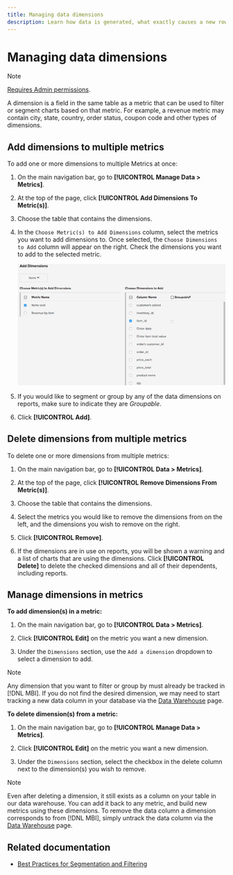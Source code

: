 ```yaml
---
title: Managing data dimensions
description: Learn how data is generated, what exactly causes a new row to be inserted into one of the Core **[!UICONTROL Magento]** Tables, and how are actions such as making a purchase or creating an account recorded into the **[!UICONTROL Magento]** database.
---
```

# Managing data dimensions

>[!NOTE]
>
>[Requires Admin permissions](../../administrator/user-management/user-management.md).

A dimension is a field in the same table as a metric that can be used to filter or segment charts based on that metric. For example, a revenue metric may contain city, state, country, order status, coupon code and other types of dimensions.

## Add dimensions to multiple metrics

To add one or more dimensions to multiple Metrics at once:

1. On the main navigation bar, go to **[!UICONTROL Manage Data > Metrics]**.

1. At the top of the page, click **[!UICONTROL Add Dimensions To Metric(s)]**.

1. Choose the table that contains the dimensions.

1. In the `Choose Metric(s) to Add Dimensions` column, select the metrics you want to add dimensions to. Once selected, the `Choose Dimensions to Add` column will appear on the right. Check the dimensions you want to add to the selected metric.

   ![](../../assets/Add_Dimensions.png)

1. If you would like to segment or group by any of the data dimensions on reports, make sure to indicate they are _Groupable_.

1. Click **[!UICONTROL Add]**.

## Delete dimensions from multiple metrics

To delete one or more dimensions from multiple metrics:

1. On the main navigation bar, go to **[!UICONTROL Data > Metrics]**.

1. At the top of the page, click **[!UICONTROL Remove Dimensions From Metric(s)]**.

1. Choose the table that contains the dimensions.

1. Select the metrics you would like to remove the dimensions from on the left, and the dimensions you wish to remove on the right.

1. Click **[!UICONTROL Remove]**.

1. If the dimensions are in use on reports, you will be shown a warning and a list of charts that are using the dimensions. Click **[!UICONTROL Delete]** to delete the checked dimensions and all of their dependents, including reports.

## Manage dimensions in metrics

**To add dimension(s) in a metric:**

1. On the main navigation bar, go to **[!UICONTROL Data > Metrics]**.

1. Click **[!UICONTROL Edit]** on the metric you want a new dimension.

1. Under the `Dimensions` section, use the `Add a dimension` dropdown to select a dimension to add.

>[!NOTE]
>
>Any dimension that you want to filter or group by must already be tracked in [!DNL MBI]. If you do not find the desired dimension, we may need to start tracking a new data column in your database via the [Data Warehouse](../data-warehouse-mgr/tour-dwm.md) page.


**To delete dimension(s) from a metric:**

1. On the main navigation bar, go to **[!UICONTROL Manage Data > Metrics]**.

1. Click **[!UICONTROL Edit]** on the metric you want a new dimension.

1. Under the `Dimensions` section, select the checkbox in the delete column next to the dimension(s) you wish to remove.

>[!NOTE]
>
>Even after deleting a dimension, it still exists as a column on your table in our data warehouse. You can add it back to any metric, and build new metrics using these dimensions. To remove the data column a dimension corresponds to from [!DNL MBI], simply untrack the data column via the [Data Warehouse](../data-warehouse-mgr/tour-dwm.md) page.

## Related documentation

* [Best Practices for Segmentation and Filtering](../../best-practices/segment-filter.md)
